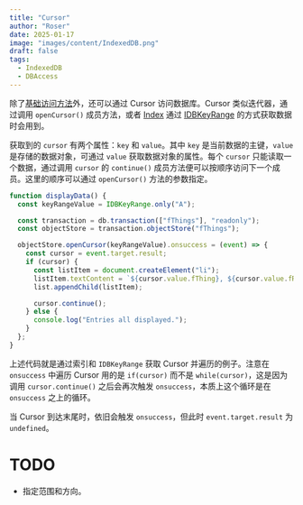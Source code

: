 ```yaml
---
title: "Cursor"
author: "Roser"
date: 2025-01-17
image: "images/content/IndexedDB.png"
draft: false
tags:
  - IndexedDB
  - DBAccess
---
```

除了[基础访问方法](../创建与访问-Object-Store)外，还可以通过 Cursor 访问数据库。Cursor 类似迭代器，通过调用 `openCursor()` 成员方法，或者 [Index](../Index) 通过 [IDBKeyRange](../IDBKeyRange) 的方式获取数据时会用到。

获取到的 `cursor` 有两个属性：`key` 和 `value`。其中 `key` 是当前数据的主键，`value` 是存储的数据对象，可通过 `value` 获取数据对象的属性。每个 `cursor` 只能读取一个数据，通过调用 `cursor` 的 `continue()` 成员方法便可以按顺序访问下一个成员。这里的顺序可以通过 `openCursor()` 方法的参数指定。

```typescript
function displayData() {
  const keyRangeValue = IDBKeyRange.only("A");

  const transaction = db.transaction(["fThings"], "readonly");
  const objectStore = transaction.objectStore("fThings");

  objectStore.openCursor(keyRangeValue).onsuccess = (event) => {
    const cursor = event.target.result;
    if (cursor) {
      const listItem = document.createElement("li");
      listItem.textContent = `${cursor.value.fThing}, ${cursor.value.fRating}`;
      list.appendChild(listItem);

      cursor.continue();
    } else {
      console.log("Entries all displayed.");
    }
  };
}

```

上述代码就是通过索引和 `IDBKeyRange` 获取 Cursor 并遍历的例子。注意在 `onsuccess` 中遍历 Cursor 用的是 `if(cursor)` 而不是 `while(cursor)`，这是因为调用 `cursor.continue()` 之后会再次触发 `onsuccess`，本质上这个循环是在 `onsuccess` 之上的循环。

当 Cursor 到达末尾时，依旧会触发 `onsuccess`，但此时 `event.target.result` 为 `undefined`。
# TODO

- 指定范围和方向。